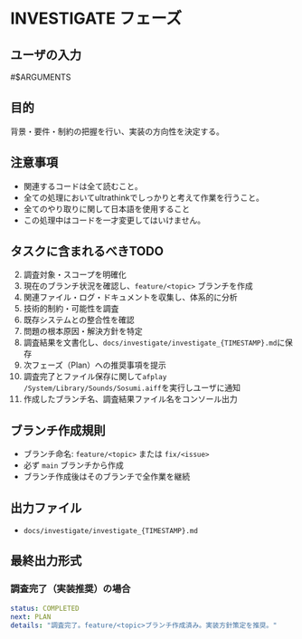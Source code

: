 # INVESTIGATE フェーズ

## ユーザの入力
#$ARGUMENTS 

## 目的
背景・要件・制約の把握を行い、実装の方向性を決定する。

## 注意事項
- 関連するコードは全て読むこと。
- 全ての処理においてultrathinkでしっかりと考えて作業を行うこと。
- 全てのやり取りに関して日本語を使用すること
- この処理中はコードを一才変更してはいけません。


## タスクに含まれるべきTODO
2. 調査対象・スコープを明確化
3. 現在のブランチ状況を確認し、`feature/<topic>` ブランチを作成
4. 関連ファイル・ログ・ドキュメントを収集し、体系的に分析
5. 技術的制約・可能性を調査
6. 既存システムとの整合性を確認
7. 問題の根本原因・解決方針を特定
8. 調査結果を文書化し、`docs/investigate/investigate_{TIMESTAMP}.md`に保存
9. 次フェーズ（Plan）への推奨事項を提示
10. 調査完了とファイル保存に関して`afplay /System/Library/Sounds/Sosumi.aiff`を実行しユーザに通知
11. 作成したブランチ名、調査結果ファイル名をコンソール出力

## ブランチ作成規則
- ブランチ命名: `feature/<topic>` または `fix/<issue>`
- 必ず `main` ブランチから作成
- ブランチ作成後はそのブランチで全作業を継続

## 出力ファイル
- `docs/investigate/investigate_{TIMESTAMP}.md`

## 最終出力形式

### 調査完了（実装推奨）の場合
```yaml
status: COMPLETED
next: PLAN
details: "調査完了。feature/<topic>ブランチ作成済み。実装方針策定を推奨。"